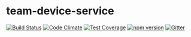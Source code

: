 # team-device-service

[![Build Status](https://travis-ci.org/octoblu/team-device-service.svg?branch=master)](https://travis-ci.org/octoblu/team-device-service)
[![Code Climate](https://codeclimate.com/github/octoblu/team-device-service/badges/gpa.svg)](https://codeclimate.com/github/octoblu/team-device-service)
[![Test Coverage](https://codeclimate.com/github/octoblu/team-device-service/badges/coverage.svg)](https://codeclimate.com/github/octoblu/team-device-service)
[![npm version](https://badge.fury.io/js/team-device-service.svg)](http://badge.fury.io/js/team-device-service)
[![Gitter](https://badges.gitter.im/octoblu/help.svg)](https://gitter.im/octoblu/help)
